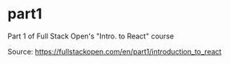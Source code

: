 # part1
Part 1 of Full Stack Open's "Intro. to React" course

Source: https://fullstackopen.com/en/part1/introduction_to_react
